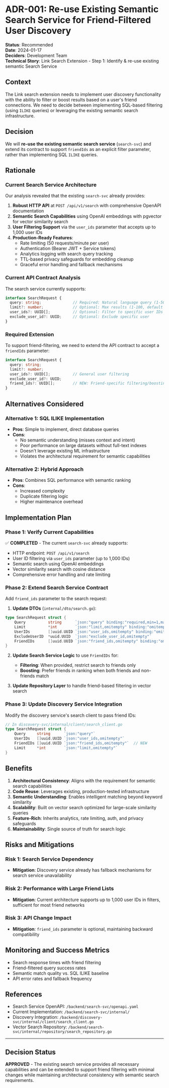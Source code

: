 # ADR-001: Re-use Existing Semantic Search Service for Friend-Filtered User Discovery

**Status**: Recommended  
**Date**: 2024-01-17  
**Deciders**: Development Team  
**Technical Story**: Link Search Extension - Step 1: Identify & re-use existing semantic Search Service

## Context

The Link search extension needs to implement user discovery functionality with the ability to filter or boost results based on a user's friend connections. We need to decide between implementing SQL-based filtering (using `ILIKE` queries) or leveraging the existing semantic search infrastructure.

## Decision

We will **re-use the existing semantic search service** (`search-svc`) and extend its contract to support `friendIds` as an explicit filter parameter, rather than implementing SQL `ILIKE` queries.

## Rationale

### Current Search Service Architecture

Our analysis revealed that the existing `search-svc` already provides:

1. **Robust HTTP API** at `POST /api/v1/search` with comprehensive OpenAPI documentation
2. **Semantic Search Capabilities** using OpenAI embeddings with pgvector for vector similarity search
3. **User Filtering Support** via the `user_ids` parameter that accepts up to 1,000 user IDs
4. **Production-Ready Features**:
   - Rate limiting (50 requests/minute per user)
   - Authentication (Bearer JWT + Service tokens)
   - Analytics logging with search query tracking
   - TTL-based privacy safeguards for embedding cleanup
   - Graceful error handling and fallback mechanisms

### Current API Contract Analysis

The search service currently supports:

```typescript
interface SearchRequest {
  query: string;              // Required: Natural language query (1-500 chars)
  limit?: number;             // Optional: Max results (1-100, default 10)
  user_ids?: UUID[];          // Optional: Filter to specific user IDs (max 1000)
  exclude_user_id?: UUID;     // Optional: Exclude specific user
}
```

### Required Extension

To support friend-filtering, we need to extend the API contract to accept a `friendIds` parameter:

```typescript
interface SearchRequest {
  query: string;
  limit?: number;
  user_ids?: UUID[];          // General user filtering
  exclude_user_id?: UUID;
  friend_ids?: UUID[];        // NEW: Friend-specific filtering/boosting
}
```

## Alternatives Considered

### Alternative 1: SQL ILIKE Implementation
- **Pros**: Simple to implement, direct database queries
- **Cons**: 
  - No semantic understanding (misses context and intent)
  - Poor performance on large datasets without full-text indexes
  - Doesn't leverage existing ML infrastructure
  - Violates the architectural requirement for semantic capabilities

### Alternative 2: Hybrid Approach
- **Pros**: Combines SQL performance with semantic ranking
- **Cons**: 
  - Increased complexity
  - Duplicate filtering logic
  - Higher maintenance overhead

## Implementation Plan

### Phase 1: Verify Current Capabilities
✅ **COMPLETED** - The current `search-svc` already supports:
- HTTP endpoint: `POST /api/v1/search`
- User ID filtering via `user_ids` parameter (up to 1,000 IDs)
- Semantic search using OpenAI embeddings
- Vector similarity search with cosine distance
- Comprehensive error handling and rate limiting

### Phase 2: Extend Search Service Contract
Add `friend_ids` parameter to the search request:

1. **Update DTOs** (`internal/dto/search.go`):
```go
type SearchRequest struct {
    Query          string      `json:"query" binding:"required,min=1,max=500"`
    Limit          *int        `json:"limit,omitempty" binding:"omitempty,min=1,max=100"`
    UserIDs        []uuid.UUID `json:"user_ids,omitempty" binding:"omitempty,max=1000"`
    ExcludeUserID  *uuid.UUID  `json:"exclude_user_id,omitempty"`
    FriendIDs      []uuid.UUID `json:"friend_ids,omitempty" binding:"omitempty,max=1000"`
}
```

2. **Update Search Service Logic** to use `FriendIDs` for:
   - **Filtering**: When provided, restrict search to friends only
   - **Boosting**: Prefer friends in ranking when both friends and non-friends match

3. **Update Repository Layer** to handle friend-based filtering in vector search

### Phase 3: Update Discovery Service Integration
Modify the discovery service's search client to pass friend IDs:

```go
// In discovery-svc/internal/client/search_client.go
type SearchRequest struct {
    Query     string      `json:"query"`
    UserIDs   []uuid.UUID `json:"user_ids,omitempty"`
    FriendIDs []uuid.UUID `json:"friend_ids,omitempty"`  // NEW
    Limit     *int        `json:"limit,omitempty"`
}
```

## Benefits

1. **Architectural Consistency**: Aligns with the requirement for semantic search capabilities
2. **Code Reuse**: Leverages existing, production-tested infrastructure
3. **Semantic Understanding**: Enables intelligent matching beyond keyword similarity
4. **Scalability**: Built on vector search optimized for large-scale similarity queries
5. **Feature-Rich**: Inherits analytics, rate limiting, auth, and privacy safeguards
6. **Maintainability**: Single source of truth for search logic

## Risks and Mitigations

### Risk 1: Search Service Dependency
- **Mitigation**: Discovery service already has fallback mechanisms for search service unavailability

### Risk 2: Performance with Large Friend Lists
- **Mitigation**: Current architecture supports up to 1,000 user IDs in filters, sufficient for most friend networks

### Risk 3: API Change Impact
- **Mitigation**: `friend_ids` parameter is optional, maintaining backward compatibility

## Monitoring and Success Metrics

- Search response times with friend filtering
- Friend-filtered query success rates  
- Semantic match quality vs. SQL ILIKE baseline
- API error rates and fallback frequency

## References

- Search Service OpenAPI: `/backend/search-svc/openapi.yaml`
- Current Implementation: `/backend/search-svc/internal/`
- Discovery Integration: `/backend/discovery-svc/internal/client/search_client.go`
- Vector Search Repository: `/backend/search-svc/internal/repository/search_repository.go`

---

## Decision Status

**APPROVED** - The existing search service provides all necessary capabilities and can be extended to support friend filtering with minimal changes while maintaining architectural consistency with semantic search requirements.
